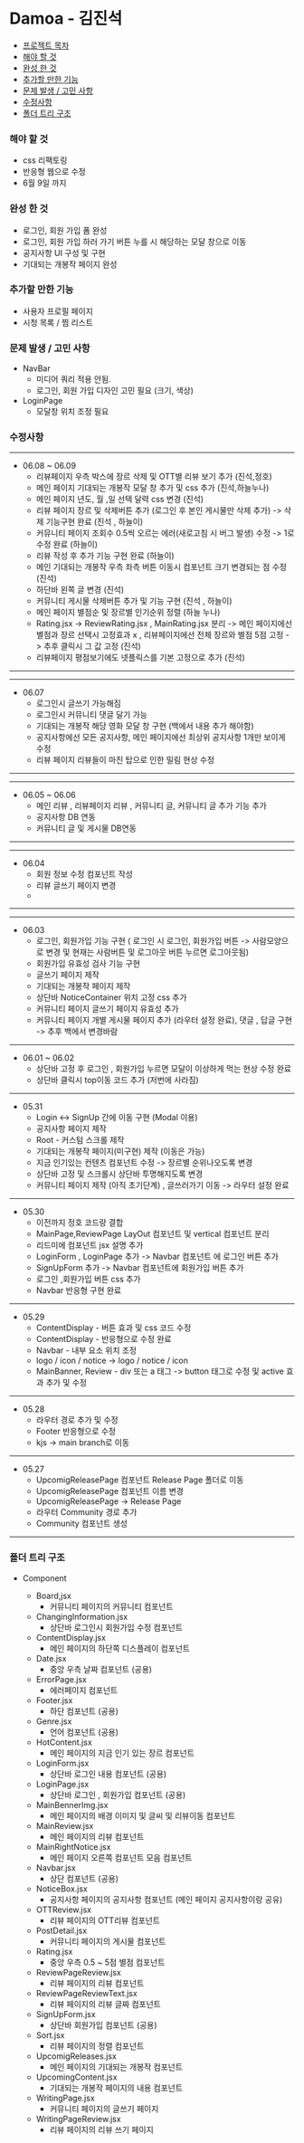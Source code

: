 # Damoa - 김진석

-   [프로젝트 목차](#프로젝트-목차)
-   [해야 할 것](#해야-할-것)
-   [완성 한 것](#완성-한-것)
-   [추가할 만한 기능](#추가할-만한-기능)
-   [문제 발생 / 고민 사항](#문제-발생--고민-사항)
-   [수정사항](#수정사항)
-   [폴더 트리 구조](#폴더-트리-구조)

### 해야 할 것

-   css 리팩토링
-   반응형 웹으로 수정
-   6월 9일 까지

### 완성 한 것

-   로그인, 회원 가입 폼 완성
-   로그인, 회원 가입 하러 가기 버튼 누를 시 해당하는 모달 창으로 이동
-   공지사항 UI 구성 및 구현
-   기대되는 개봉작 페이지 완성

### 추가할 만한 기능

-   사용자 프로필 페이지
-   시청 목록 / 찜 리스트

### 문제 발생 / 고민 사항

-   NavBar
    -   미디어 쿼리 적용 안됨.
    -   로그인, 회원 가입 디자인 고민 필요 (크기, 색상)
-   LoginPage
    -   모달창 위치 조정 필요

### 수정사항

<hr>

-   06.08 ~ 06.09
    -   리뷰페이지 우측 박스에 장르 삭제 및 OTT별 리뷰 보기 추가 (진석,정호)
    -   메인 페이지 기대되는 개봉작 모달 창 추가 및 css 추가 (진석,하늘누나)
    -   메인 페이지 년도, 월 ,일 선택 달력 css 변경 (진석)
    -   리뷰 페이지 장르 및 삭제버튼 추가 (로그인 후 본인 게시물만 삭제 추가) -> 삭제 기능구현 완료 (진석 , 하늘이)
    -   커뮤니티 페이지 조회수 0.5씩 오르는 에러(새로고침 시 버그 발생) 수정 -> 1로 수정 완료 (하늘이)
    -   리뷰 작성 후 추가 기능 구현 완료 (하늘이)
    -   메인 기대되는 개봉작 우측 좌측 버튼 이동시 컴포넌트 크기 변경되는 점 수정 (진석)
    -   하단바 왼쪽 글 변경 (진석)
    -   커뮤니티 게시물 삭제버튼 추가 및 기능 구현 (진석 , 하늘이)
    -   메인 페이지 별점순 및 장르별 인기순위 정렬 (하늘 누나)
    -   Rating.jsx -> ReviewRating.jsx , MainRating.jsx 분리
        -> 메인 페이지에선 별점과 장르 선택시 고정효과 x , 리뷰페이지에선 전체 장르와 별점 5점 고정 -> 추후 클릭시 그 값 고정 (진석)
    -   리뷰페이지 평점보기에도 넷플릭스를 기본 고정으로 추가 (진석)

<hr>

<hr>

-   06.07
    -   로그인시 글쓰기 가능해짐
    -   로그인시 커뮤니티 댓글 달기 가능
    -   기대되는 개봉작 해당 영화 모달 창 구현 (백에서 내용 추가 해야함)
    -   공지사항에선 모든 공지사항, 메인 페이지에선 최상위 공지사항 1개만 보이게 수정
    -   리뷰 페이지 리뷰들이 마진 탑으로 인한 밀림 현상 수정

<hr>

<hr>

-   06.05 ~ 06.06
    -   메인 리뷰 , 리뷰페이지 리뷰 , 커뮤니티 글, 커뮤니티 글 추가 기능 추가
    -   공지사항 DB 연동
    -   커뮤니티 글 및 게시물 DB연동

<hr>

<hr>

-   06.04
    -   회원 정보 수정 컴포넌트 작성
    -   리뷰 글쓰기 페이지 변경
    -

<hr>

<hr>

-   06.03
    -   로그인, 회원가입 기능 구현 ( 로그인 시 로그인, 회원가입 버튼 -> 사람모양으로 변경 및 현재는 사람버튼 및 로그아웃 버튼 누르면 로그아웃됨)
    -   회원가입 유효성 검사 기능 구현
    -   글쓰기 페이지 제작
    -   기대되는 개봉작 페이지 제작
    -   상단바 NoticeContainer 위치 고정 css 추가
    -   커뮤니티 페이지 글쓰기 페이지 유효성 추가
    -   커뮤니티 페이지 개별 게시물 페이지 추가 (라우터 설정 완료), 댓글 , 답글 구현 -> 추후 백에서 변경바람

<hr>

-   06.01 ~ 06.02
    -   상단바 고정 후 로그인 , 회원가입 누르면 모달이 이상하게 먹는 현상 수정 완료
    -   상단바 클릭시 top이동 코드 추가 (저번에 사라짐)

<hr>

-   05.31
    -   Login <-> SignUp 간에 이동 구현 (Modal 이용)
    -   공지사항 페이지 제작
    -   Root - 커스텀 스크롤 제작
    -   기대되는 개봉작 페이지(미구현) 제작 (이동은 가능)
    -   지금 인기있는 컨텐츠 컴포넌트 수정 -> 장르별 순위나오도록 변경
    -   상단바 고정 및 스크롤시 상단바 투명해지도록 변경
    -   커뮤니티 페이지 제작 (아직 초기단계) , 글쓰러가기 이동 -> 라우터 설정 완료

<hr>

-   05.30
    -   이전까지 정호 코드랑 결합
    -   MainPage,ReviewPage LayOut 컴포넌트 및 vertical 컴포넌트 분리
    -   리드미에 컴포넌트 jsx 설명 추가
    -   LoginForm , LoginPage 추가 -> Navbar 컴포넌트 에 로그인 버튼 추가
    -   SignUpForm 추가 -> Navbar 컴포넌트에 회원가입 버튼 추가
    -   로그인 ,회원가입 버튼 css 추가
    -   Navbar 반응형 구현 완료

<hr>

-   05.29
    -   ContentDisplay - 버튼 효과 및 css 코드 수정
    -   ContentDisplay - 반응형으로 수정 완료
    -   Navbar - 내부 요소 위치 조정
    -   logo / icon / notice -> logo / notice / icon
    -   MainBanner, Review - div 또는 a 태그 -> button 태그로 수정 및 active 효과 추가 및 수정

<hr>

-   05.28
    -   라우터 경로 추가 및 수정
    -   Footer 반응형으로 수정
    -   kjs -> main branch로 이동

<hr>

-   05.27
    -   UpcomigReleasePage 컴포넌트 Release Page 폴더로 이동
    -   UpcomigReleasePage 컴포넌트 이름 변경
    -   UpcomigReleasePage -> Release Page
    -   라우터 Community 경로 추가
    -   Community 컴포넌트 생성

<hr>

### 폴더 트리 구조

-   Component

    -   Board,jsx
        -   커뮤니티 페이지의 커뮤니티 컴포넌트
    -   ChangingInformation.jsx
        -   상단바 로그인시 회원가입 수정 컴포넌트
    -   ContentDisplay.jsx
        -   메인 페이지의 하단쪽 디스플레이 컴포넌트
    -   Date.jsx
        -   중앙 우측 날짜 컴포넌트 (공용)
    -   ErrorPage.jsx
        -   에러페이지 컴포넌트
    -   Footer.jsx
        -   하단 컴포넌트 (공용)
    -   Genre.jsx
        -   언어 컴포넌트 (공용)
    -   HotContent.jsx
        -   메인 페이지의 지금 인기 있는 장르 컴포넌트
    -   LoginForm.jsx
        -   상단바 로그인 내용 컴포넌트 (공용)
    -   LoginPage.jsx
        -   상단바 로그인 , 회원가입 컴포넌트 (공용)
    -   MainBennerImg.jsx
        -   메인 페이지의 배경 이미지 및 글씨 및 리뷰이동 컴포넌트
    -   MainReview.jsx
        -   메인 페이지의 리뷰 컴포넌트
    -   MainRightNotice.jsx
        -   메인 페이지 오른쪽 컴포넌트 모음 컴포넌트
    -   Navbar.jsx
        -   상단 컴포넌트 (공용)
    -   NoticeBox.jsx
        -   공지사항 페이지의 공지사항 컴포넌트 (메인 페이지 공지사항이랑 공유)
    -   OTTReview.jsx
        -   리뷰 페이지의 OTT리뷰 컴포넌트
    -   PostDetail.jsx
        -   커뮤니티 페이지의 게시물 컴포넌트
    -   Rating.jsx
        -   중앙 우측 0.5 ~ 5점 별점 컴포넌트
    -   ReviewPageReview.jsx
        -   리뷰 페이지의 리뷰 컴포넌트
    -   ReviewPageReviewText.jsx
        -   리뷰 페이지의 리뷰 글짜 컴포넌트
    -   SignUpForm.jsx
        -   상단바 회원가입 컴포넌트 (공용)
    -   Sort.jsx
        -   리뷰 페이지의 정렬 컴포넌트
    -   UpcomigReleases.jsx
        -   메인 페이지의 기대되는 개봉작 컴포넌트
    -   UpcomingContent.jsx
        -   기대되는 개봉작 페이지의 내용 컴포넌트
    -   WritingPage.jsx
        -   커뮤니티 페이지의 글쓰기 페이지
    -   WritingPageReview.jsx
        -   리뷰 페이지의 리뷰 쓰기 페이지
